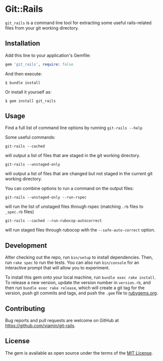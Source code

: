 # Git::Rails

`git_rails` is a command line tool for extracting some useful rails-related files from your git working directory.

## Installation

Add this line to your application's Gemfile:

```ruby
gem 'git_rails', require: false
```

And then execute:

    $ bundle install

Or install it yourself as:

    $ gem install git_rails

## Usage

Find a full list of command line options by running `git-rails --help`

Some useful commands:
```
git-rails --cached
```
will output a list of files that are staged in the git working directory.

```
git-rails --unstaged-only
```
will output a list of files that are changed but not staged in the current git working directory.

You can combine options to run a command on the output files:
```
git-rails --unstaged-only --run-rspec
```
will run the list of unstaged files through rspec (matching `.rb` files to `_spec.rb` files)

```
git-rails --cached --run-rubocop-autocorrect
```
will run staged files through rubocop with the `--safe-auto-correct` option.

## Development

After checking out the repo, run `bin/setup` to install dependencies. Then, run `rake spec` to run the tests. You can also run `bin/console` for an interactive prompt that will allow you to experiment.

To install this gem onto your local machine, run `bundle exec rake install`. To release a new version, update the version number in `version.rb`, and then run `bundle exec rake release`, which will create a git tag for the version, push git commits and tags, and push the `.gem` file to [rubygems.org](https://rubygems.org).

## Contributing

Bug reports and pull requests are welcome on GitHub at https://github.com/viamin/git-rails.


## License

The gem is available as open source under the terms of the [MIT License](https://opensource.org/licenses/MIT).
